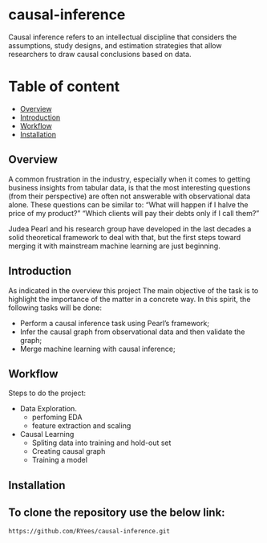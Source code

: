# causal-inference
Causal inference refers to an intellectual discipline that considers the assumptions, study designs, and estimation strategies that allow researchers to draw causal conclusions based on data. 

# Table of content
* [Overview](#overview)
* [Introduction](#introduction)
* [Workflow](#workflow)
* [Installation](#installation)

## Overview
A common frustration in the industry, especially when it comes to getting business insights from tabular data, is that the most interesting questions (from their perspective) are often not answerable with observational data alone. These questions can be similar to:
“What will happen if I halve the price of my product?”
“Which clients will pay their debts only if I call them?”

Judea Pearl and his research group have developed in the last decades a solid theoretical framework to deal with that, but the first steps toward merging it with mainstream machine learning are just beginning. 

## Introduction
As indicated in the overview this project The main objective of the task is to highlight the importance of the matter in a concrete way. In this spirit, the following tasks will be done:
* Perform a causal inference task using Pearl’s framework;
* Infer the causal graph from observational data and then validate the graph;
* Merge machine learning with causal inference;


## Workflow
Steps to do the project:
* Data Exploration. 
   * perfoming EDA
   * feature extraction and scaling
* Causal Learning
   * Spliting data into training and hold-out set 
   * Creating causal graph
   * Training a model


## Installation
To clone the repository use the below link:
---
    https://github.com/RYees/causal-inference.git
    


